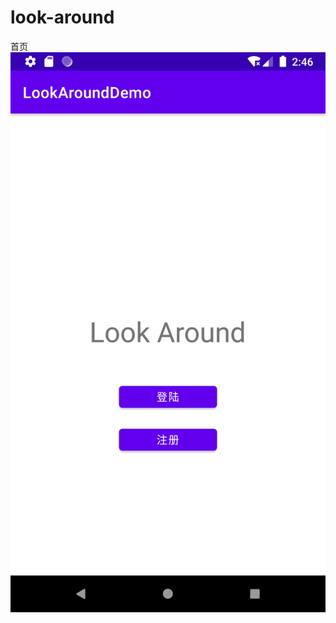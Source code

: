 # look-around
首页
![image](https://github.com/Software-Engineering-Group-15/look-around/raw/SimpleConstruction/screenshot/main.png)
